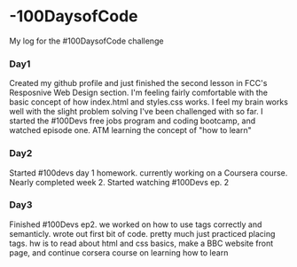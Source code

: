 # -100DaysofCode
My log for the #100DaysofCode challenge

### Day1
Created my github profile and just finished the second lesson in  FCC's Resposnive Web Design section. I'm feeling fairly comfortable with the basic concept of how index.html and styles.css works. I feel my brain works well with the slight problem solving I've been challenged with so far. I started the #100Devs free jobs program and coding bootcamp, and watched episode one. ATM learning the concept of "how to learn"

### Day2
Started #100devs day 1 homework. currently working on a Coursera course. Nearly completed week 2. Started watching #100Devs ep. 2

 ### Day3
 Finished #100Devs ep2. we worked on how to use tags correctly and semanticly. wrote out first bit of code. pretty much just practiced placing tags. hw is to read about html and css basics, make a BBC website front page, and continue corsera course on learning how to learn
